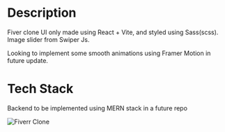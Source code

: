 # Description

Fiver clone UI only made using React + Vite, and styled using Sass(scss). Image slider from Swiper Js.

Looking to implement some smooth animations using Framer Motion in future update.

# Tech Stack

Backend to be implemented using MERN stack in a future repo

![Fiverr Clone](https://github.com/Catalystnick/FiverrCloneUI/assets/23517757/d8bd6feb-eef0-48ee-9cba-43816de41583)
